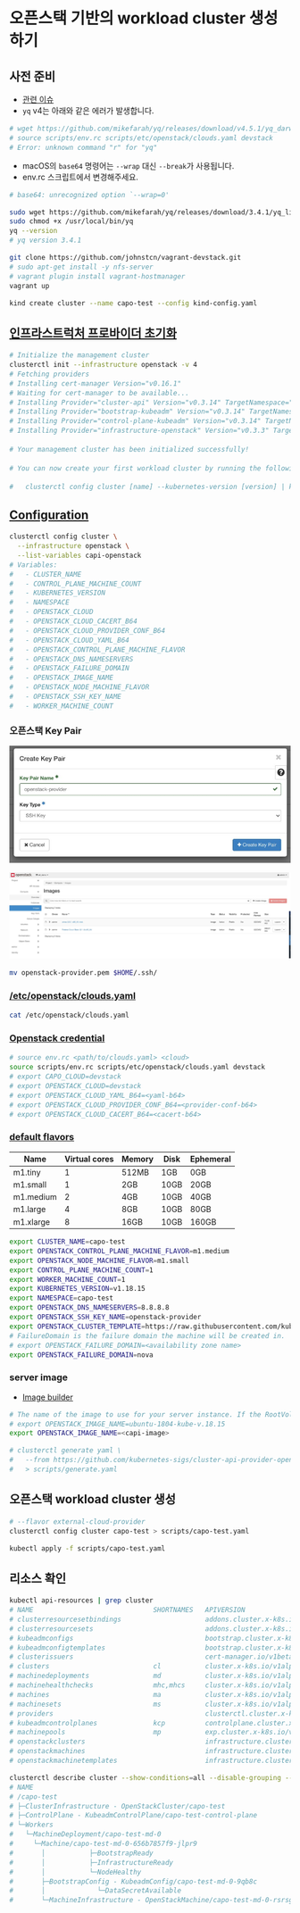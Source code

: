 # 오픈스택 기반의 workload cluster 생성하기

## 사전 준비

- [관련 이슈](https://github.com/kubernetes-sigs/cluster-api-provider-openstack/issues/717)
- `yq` v4는 아래와 같은 에러가 발생합니다.

```bash
# wget https://github.com/mikefarah/yq/releases/download/v4.5.1/yq_darwin_amd64 -O /usr/local/bin/yq
# source scripts/env.rc scripts/etc/openstack/clouds.yaml devstack
# Error: unknown command "r" for "yq"
```

- macOS의 `base64` 명령어는 `--wrap` 대신 `--break`가 사용됩니다.
- env.rc 스크립트에서 변경해주세요.

```bash
# base64: unrecognized option `--wrap=0'
```

```bash
sudo wget https://github.com/mikefarah/yq/releases/download/3.4.1/yq_linux_amd64 -O /usr/local/bin/yq
sudo chmod +x /usr/local/bin/yq
yq --version
# yq version 3.4.1
```

```bash
git clone https://github.com/johnstcn/vagrant-devstack.git
# sudo apt-get install -y nfs-server
# vagrant plugin install vagrant-hostmanager
vagrant up
```

```bash
kind create cluster --name capo-test --config kind-config.yaml
```

## [인프라스트럭처 프로바이더 초기화](https://cluster-api.sigs.k8s.io/user/quick-start.html#initialization-for-common-providers)

```bash
# Initialize the management cluster
clusterctl init --infrastructure openstack -v 4
# Fetching providers
# Installing cert-manager Version="v0.16.1"
# Waiting for cert-manager to be available...
# Installing Provider="cluster-api" Version="v0.3.14" TargetNamespace="capi-system"
# Installing Provider="bootstrap-kubeadm" Version="v0.3.14" TargetNamespace="capi-kubeadm-bootstrap-system"
# Installing Provider="control-plane-kubeadm" Version="v0.3.14" TargetNamespace="capi-kubeadm-control-plane-system"
# Installing Provider="infrastructure-openstack" Version="v0.3.3" TargetNamespace="capo-system"

# Your management cluster has been initialized successfully!

# You can now create your first workload cluster by running the following:

#   clusterctl config cluster [name] --kubernetes-version [version] | kubectl apply -f -
```

## [Configuration](https://github.com/kubernetes-sigs/cluster-api-provider-openstack/blob/master/docs/configuration.md)

```bash
clusterctl config cluster \
  --infrastructure openstack \
  --list-variables capi-openstack
# Variables:
#   - CLUSTER_NAME
#   - CONTROL_PLANE_MACHINE_COUNT
#   - KUBERNETES_VERSION
#   - NAMESPACE
#   - OPENSTACK_CLOUD
#   - OPENSTACK_CLOUD_CACERT_B64
#   - OPENSTACK_CLOUD_PROVIDER_CONF_B64
#   - OPENSTACK_CLOUD_YAML_B64
#   - OPENSTACK_CONTROL_PLANE_MACHINE_FLAVOR
#   - OPENSTACK_DNS_NAMESERVERS
#   - OPENSTACK_FAILURE_DOMAIN
#   - OPENSTACK_IMAGE_NAME
#   - OPENSTACK_NODE_MACHINE_FLAVOR
#   - OPENSTACK_SSH_KEY_NAME
#   - WORKER_MACHINE_COUNT
```

### 오픈스택 Key Pair

![openstack-key-pair](images/openstack-key-pair.jpeg)

![openstack-image](images/openstack-image.jpeg)

```bash
mv openstack-provider.pem $HOME/.ssh/
```

### [/etc/openstack/clouds.yaml](https://docs.openstack.org/python-openstackclient/latest/configuration/index.html#clouds-yaml)

```bash
cat /etc/openstack/clouds.yaml
```

### [Openstack credential](https://github.com/kubernetes-sigs/cluster-api-provider-openstack/blob/master/docs/configuration.md#openstack-credential)

```bash
# source env.rc <path/to/clouds.yaml> <cloud>
source scripts/env.rc scripts/etc/openstack/clouds.yaml devstack
# export CAPO_CLOUD=devstack
# export OPENSTACK_CLOUD=devstack
# export OPENSTACK_CLOUD_YAML_B64=<yaml-b64>
# export OPENSTACK_CLOUD_PROVIDER_CONF_B64=<provider-conf-b64>
# export OPENSTACK_CLOUD_CACERT_B64=<cacert-b64>
```

### [default flavors](https://docs.openstack.org/operations-guide/ops-capacity-planning-scaling.html#table-default-flavors)

| Name      | Virtual cores | Memory | Disk | Ephemeral |
| --------- | ------------- | ------ | ---- | --------- |
| m1.tiny   | 1             | 512MB  | 1GB  | 0GB       |
| m1.small  | 1             | 2GB    | 10GB | 20GB      |
| m1.medium | 2             | 4GB    | 10GB | 40GB      |
| m1.large  | 4             | 8GB    | 10GB | 80GB      |
| m1.xlarge | 8             | 16GB   | 10GB | 160GB     |

```bash
export CLUSTER_NAME=capo-test
export OPENSTACK_CONTROL_PLANE_MACHINE_FLAVOR=m1.medium
export OPENSTACK_NODE_MACHINE_FLAVOR=m1.small
export CONTROL_PLANE_MACHINE_COUNT=1
export WORKER_MACHINE_COUNT=1
export KUBERNETES_VERSION=v1.18.15
export NAMESPACE=capo-test
export OPENSTACK_DNS_NAMESERVERS=8.8.8.8
export OPENSTACK_SSH_KEY_NAME=openstack-provider
export OPENSTACK_CLUSTER_TEMPLATE=https://raw.githubusercontent.com/kubernetes-sigs/cluster-api-provider-openstack/efcc9acb81c9d92e7cca17067344aa19eea7e42b/templates/cluster-template-without-lb.yaml
# FailureDomain is the failure domain the machine will be created in.
# export OPENSTACK_FAILURE_DOMAIN=<availability zone name>
export OPENSTACK_FAILURE_DOMAIN=nova
```

### server image

- [Image builder](https://image-builder.sigs.k8s.io/capi/providers/openstack.html)

```bash
# The name of the image to use for your server instance. If the RootVolume is specified, this will be ignored and use rootVolume directly.
# export OPENSTACK_IMAGE_NAME=ubuntu-1804-kube-v.18.15
export OPENSTACK_IMAGE_NAME=<capi-image>
```

```bash
# clusterctl generate yaml \
#   --from https://github.com/kubernetes-sigs/cluster-api-provider-openstack/blob/master/templates/cluster-template-without-lb.yaml \
#   > scripts/generate.yaml
```

## 오픈스택 workload cluster 생성

```bash
# --flavor external-cloud-provider
clusterctl config cluster capo-test > scripts/capo-test.yaml
```

```bash
kubectl apply -f scripts/capo-test.yaml
```

## 리소스 확인

```bash
kubectl api-resources | grep cluster
# NAME                              SHORTNAMES   APIVERSION                                 NAMESPACED   KIND
# clusterresourcesetbindings                     addons.cluster.x-k8s.io/v1alpha3           true         ClusterResourceSetBinding
# clusterresourcesets                            addons.cluster.x-k8s.io/v1alpha3           true         ClusterResourceSet
# kubeadmconfigs                                 bootstrap.cluster.x-k8s.io/v1alpha3        true         KubeadmConfig
# kubeadmconfigtemplates                         bootstrap.cluster.x-k8s.io/v1alpha3        true         KubeadmConfigTemplate
# clusterissuers                                 cert-manager.io/v1beta1                    false        ClusterIssuer
# clusters                          cl           cluster.x-k8s.io/v1alpha3                  true         Cluster
# machinedeployments                md           cluster.x-k8s.io/v1alpha3                  true         MachineDeployment
# machinehealthchecks               mhc,mhcs     cluster.x-k8s.io/v1alpha3                  true         MachineHealthCheck
# machines                          ma           cluster.x-k8s.io/v1alpha3                  true         Machine
# machinesets                       ms           cluster.x-k8s.io/v1alpha3                  true         MachineSet
# providers                                      clusterctl.cluster.x-k8s.io/v1alpha3       true         Provider
# kubeadmcontrolplanes              kcp          controlplane.cluster.x-k8s.io/v1alpha3     true         KubeadmControlPlane
# machinepools                      mp           exp.cluster.x-k8s.io/v1alpha3              true         MachinePool
# openstackclusters                              infrastructure.cluster.x-k8s.io/v1alpha3   true         OpenStackCluster
# openstackmachines                              infrastructure.cluster.x-k8s.io/v1alpha3   true         OpenStackMachine
# openstackmachinetemplates                      infrastructure.cluster.x-k8s.io/v1alpha3   true         OpenStackMachineTemplate
```

```bash
clusterctl describe cluster --show-conditions=all --disable-grouping --disable-no-echo capo-test
# NAME                                                                     READY  SEVERITY  REASON                           SINCE  MESSAGE         
# /capo-test                                                               False  Info      WaitingForControlPlane           3m54s                  
# ├─ClusterInfrastructure - OpenStackCluster/capo-test                                                                                            
# ├─ControlPlane - KubeadmControlPlane/capo-test-control-plane                                                                                    
# └─Workers                                                                                                                                       
#   └─MachineDeployment/capo-test-md-0                                                                                                            
#     └─Machine/capo-test-md-0-656b7857f9-jlpr9                          False  Info      WaitingForInfrastructure         3m54s  0 of 2 completed
#       │           ├─BootstrapReady                                    False  Info      WaitingForClusterInfrastructure  3m54s                  
#       │           ├─InfrastructureReady                               False  Info      WaitingForInfrastructure         3m54s                  
#       │           └─NodeHealthy                                       False  Info      WaitingForNodeRef                3m54s                  
#       ├─BootstrapConfig - KubeadmConfig/capo-test-md-0-9qb8c           False  Info      WaitingForClusterInfrastructure  3m54s                  
#       │             └─DataSecretAvailable                             False  Info      WaitingForClusterInfrastructure  3m54s                  
#       └─MachineInfrastructure - OpenStackMachine/capo-test-md-0-rsrsg
```
